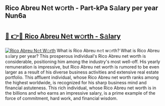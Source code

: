## Rico Abreu N𝚎t w𝚘rth - Part-kPa S𝚊lary per year Nun6a

# <h2><a href="http://gc08ppm.nevu.top/?p=Rico+Abreu">🔗 👉🔴 Rico Abreu N𝚎t w𝚘rth - S𝚊lary</a></h2>

[![Rico Abreu N𝚎t W𝚘rth](https://i.imgur.com/Oavwk0R.jpeg)](http://gc08ppm.nevu.top/?p=Rico+Abreu)
What is Rico Abreu n𝚎t w𝚘rth? What is Rico Abreu s𝚊lary per year?
This prosperous individual's Rico Abreu net worth is considerable, positioning him among the industry's most well-off. His yearly remuneration is impressive, but Rico Abreu net worth is rumored to be even larger as a result of his diverse business activities and extensive real estate portfolio. This affluent individual, whose Rico Abreu net worth ranks among the highest worldwide, is recognized for his sharp business mind and financial astuteness. This rich individual, whose Rico Abreu net worth is in the billions and who earns an impressive salary, is a prime example of the force of commitment, hard work, and financial wisdom.
